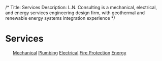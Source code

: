 /*
Title: Services
Description: L.N. Consulting is a mechanical, electrical, and energy services engineering design firm, with geothermal and renewable energy systems integration experience
*/


# Services

<div>
	<ul class="list-group content">
		<a class="list-group-item" href="javascript:alert('need content');" >Mechanical</a>
		<a class="list-group-item" href="javascript:alert('need content');" >Plumbing</a>
		<a class="list-group-item" href="javascript:alert('need content');" >Electrical</a>
		<a class="list-group-item" href="javascript:alert('need content');" >Fire Protection</a>
		<a class="list-group-item" href="javascript:alert('need content');" >Energy</a>
	</ul>
</div>